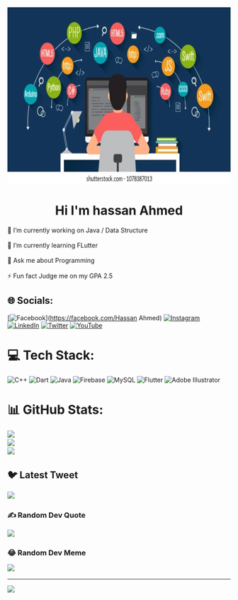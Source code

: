 <img src="https://github.com/hassan-ahmed90/hassan-ahmed90/blob/main/programming-banner-coding-best-languages-260nw-1078387013.webp" width="1000" height="400">
<h1 align="center">Hi I'm hassan Ahmed</h1>
🔭 I’m currently working on Java / Data Structure<br><br>🌱 I’m currently learning FLutter<br><br>💬 Ask me about Programming<br><br>⚡ Fun fact Judge me on my GPA 2.5


## 🌐 Socials:
[![Facebook](https://img.shields.io/badge/Facebook-%231877F2.svg?logo=Facebook&logoColor=white)](https://facebook.com/Hassan Ahmed) [![Instagram](https://img.shields.io/badge/Instagram-%23E4405F.svg?logo=Instagram&logoColor=white)](https://instagram.com/hassanshani) [![LinkedIn](https://img.shields.io/badge/LinkedIn-%230077B5.svg?logo=linkedin&logoColor=white)](https://linkedin.com/in/https://www.linkedin.com/in/hassan-ahmed64/) [![Twitter](https://img.shields.io/badge/Twitter-%231DA1F2.svg?logo=Twitter&logoColor=white)](https://twitter.com/https://twitter.com/HassanA84689582) [![YouTube](https://img.shields.io/badge/YouTube-%23FF0000.svg?logo=YouTube&logoColor=white)](https://youtube.com/@https://www.youtube.com/@hassan_ahmed988/videos) 

# 💻 Tech Stack:
![C++](https://img.shields.io/badge/c++-%2300599C.svg?style=for-the-badge&logo=c%2B%2B&logoColor=white) ![Dart](https://img.shields.io/badge/dart-%230175C2.svg?style=for-the-badge&logo=dart&logoColor=white) ![Java](https://img.shields.io/badge/java-%23ED8B00.svg?style=for-the-badge&logo=java&logoColor=white) ![Firebase](https://img.shields.io/badge/firebase-%23039BE5.svg?style=for-the-badge&logo=firebase) ![MySQL](https://img.shields.io/badge/mysql-%2300f.svg?style=for-the-badge&logo=mysql&logoColor=white) ![Flutter](https://img.shields.io/badge/Flutter-%2302569B.svg?style=for-the-badge&logo=Flutter&logoColor=white) ![Adobe Illustrator](https://img.shields.io/badge/adobeillustrator-%23FF9A00.svg?style=for-the-badge&logo=adobeillustrator&logoColor=white)
# 📊 GitHub Stats:
![](https://github-readme-stats.vercel.app/api?username=hassan-ahmed90&theme=merko&hide_border=true&include_all_commits=true&count_private=false)<br/>
![](https://github-readme-streak-stats.herokuapp.com/?user=hassan-ahmed90&theme=merko&hide_border=true)<br/>
![](https://github-readme-stats.vercel.app/api/top-langs/?username=hassan-ahmed90&theme=merko&hide_border=true&include_all_commits=true&count_private=false&layout=compact)

## 🐦 Latest Tweet
[![](https://gtce.itsvg.in/api?username=https://twitter.com/HassanA84689582)](https://github.com/VishwaGauravIn/github-twitter-card-embed)

### ✍️ Random Dev Quote
![](https://quotes-github-readme.vercel.app/api?type=horizontal&theme=merko)

### 😂 Random Dev Meme
<img src="https://random-memer.herokuapp.com/" width="512px"/>

---
[![](https://visitcount.itsvg.in/api?id=hassan-ahmed90&icon=0&color=0)](https://visitcount.itsvg.in)

<!-- Proudly created with GPRM ( https://gprm.itsvg.in ) -->
